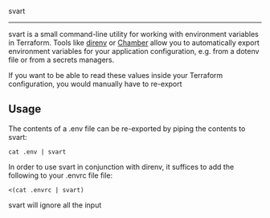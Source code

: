 <div>
svart
</div>

____

svart is a small command-line utility for working with environment variables in Terraform. Tools like [direnv](https://direnv.net) or [Chamber](https://github.com/segmentio/chamber) allow you to automatically export environment variables for your application configuration, e.g. from a dotenv file or from a secrets managers.

If you want to be able to read these values inside your Terraform configuration, you would manually have to re-export 


## Usage

The contents of a .env file can be re-exported by piping the contents to svart:

```shell
cat .env | svart
```

In order to use svart in conjunction with direnv, it suffices to add the following to your .envrc file file:

```shell
<(cat .envrc | svart)
```

svart will ignore all the input